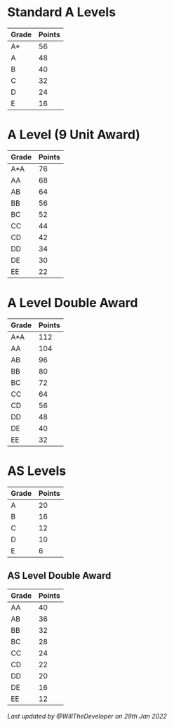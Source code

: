 # Standard A Levels

| Grade  | Points  |
|--------|---------|
| A*     | 56      |
| A      | 48      |
| B      | 40      |
| C      | 32      |
| D      | 24      |
| E      | 16      |

# A Level (9 Unit Award)

| Grade | Points |
|-------|--------|
| A*A   | 76     |
| AA    | 68     |
| AB    | 64     |
| BB    | 56     |
| BC    | 52     |
| CC    | 44     |
| CD    | 42     |
| DD    | 34     |
| DE    | 30     |
| EE    | 22     |

# A Level Double Award

| Grade | Points |
|-------|--------|
| A*A   | 112    |
| AA    | 104    |
| AB    | 96     |
| BB    | 80     |
| BC    | 72     |
| CC    | 64     |
| CD    | 56     |
| DD    | 48     |
| DE    | 40     |
| EE    | 32     |

# AS Levels

| Grade  | Points |
|--------|--------|
| A      | 20     |
| B      | 16     |
| C      | 12     |
| D      | 10     |
| E      | 6      |

## AS Level Double Award

| Grade | Points |
|-------|--------|
| AA    | 40     |
| AB    | 36     |
| BB    | 32     |
| BC    | 28     |
| CC    | 24     |
| CD    | 22     |
| DD    | 20     |
| DE    | 16     |
| EE    | 12     |

*Last updated by @WillTheDeveloper on 29th Jan 2022*